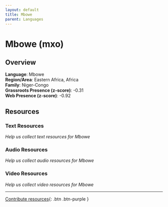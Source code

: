 ```yaml
---
layout: default
title: Mbowe
parent: Languages
---
```


# Mbowe (mxo)

## Overview

**Language**: Mbowe  
**Region/Area**: Eastern Africa, Africa  
**Family**: Niger-Congo  
**Grassroots Presence (z-score)**: -0.31  
**Web Presence (z-score)**: -0.92  

## Resources

### Text Resources
*Help us collect text resources for Mbowe*

### Audio Resources
*Help us collect audio resources for Mbowe*

### Video Resources
*Help us collect video resources for Mbowe*

---

[Contribute resources](https://forms.office.com/e/1SfLJx3u1r){: .btn .btn-purple }
